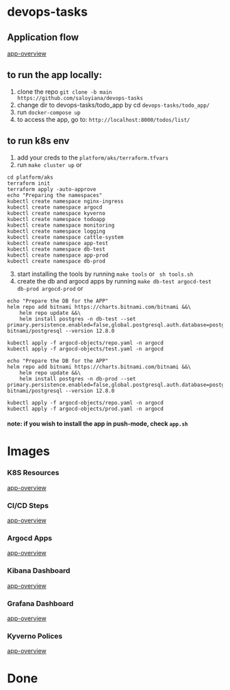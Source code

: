 # devops-tasks

## Application flow

[app-overview](images/app-overview.png)   

## to run the app locally: 
1. clone the repo `git clone -b main https://github.com/saloyiana/devops-tasks`   
2. change dir to devops-tasks/todo_app by cd `devops-tasks/todo_app/`   
3. run `docker-compose up`   
4. to access the app, go to: `http://localhost:8000/todos/list/`   

## to run k8s env
1. add your creds to the `platform/aks/terraform.tfvars`
2. run `make cluster up` or 
```
cd platform/aks
terraform init
terraform apply -auto-approve 
echo "Preparing the namespaces"
kubectl create namespace nginx-ingress
kubectl create namespace argocd
kubectl create namespace kyverno
kubectl create namespace todoapp
kubectl create namespace monitoring
kubectl create namespace logging
kubectl create namespace cattle-system
kubectl create namespace app-test
kubectl create namespace db-test
kubectl create namespace app-prod
kubectl create namespace db-prod
```
3. start installing the tools by running `make tools` or ` sh tools.sh`
4. create the db and argocd apps by running `make db-test argocd-test db-prod argocd-prod` or 
```
echo "Prepare the DB for the APP"
helm repo add bitnami https://charts.bitnami.com/bitnami &&\
    helm repo update &&\
    helm install postgres -n db-test --set primary.persistence.enabled=false,global.postgresql.auth.database=postgres,global.postgresql.auth.postgresPassword=postgres,global.postgresql.auth.username=postgres,tls.preferServerCiphers=false,readReplicas.persistence.enabled=false,serviceAccount.automountServiceAccountToken=false bitnami/postgresql --version 12.8.0

kubectl apply -f argocd-objects/repo.yaml -n argocd
kubectl apply -f argocd-objects/test.yaml -n argocd

echo "Prepare the DB for the APP"
helm repo add bitnami https://charts.bitnami.com/bitnami &&\
    helm repo update &&\
    helm install postgres -n db-prod --set primary.persistence.enabled=false,global.postgresql.auth.database=postgres,global.postgresql.auth.postgresPassword=postgres,global.postgresql.auth.username=postgres,tls.preferServerCiphers=false,readReplicas.persistence.enabled=false,serviceAccount.automountServiceAccountToken=false bitnami/postgresql --version 12.8.0

kubectl apply -f argocd-objects/repo.yaml -n argocd
kubectl apply -f argocd-objects/prod.yaml -n argocd
```
#### note: if you wish to install the app in push-mode, check `app.sh`

# Images
### K8S Resources
[app-overview](images/k8s-ns.png)   

### CI/CD Steps
[app-overview](images/app-overview.png)   

### Argocd Apps
[app-overview](images/argocd-ui.png)   

### Kibana Dashboard
[app-overview](images/kibana-dashboard.png)   

### Grafana Dashboard
[app-overview](images/app-monitoring.png) 

### Kyverno Polices
[app-overview](images/kyverno-policy.png)   

# Done
